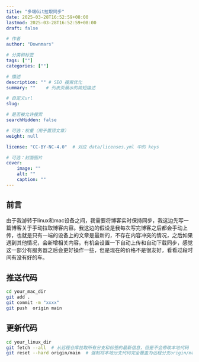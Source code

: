 ```yaml
---
title: "多端Git拉取同步"
date: 2025-03-28T16:52:59+08:00
lastmod: 2025-03-28T16:52:59+08:00
draft: false

# 作者
author: "Downmars"

# 分类和标签
tags: [""]
categories: [""]

# 描述
description: "" # SEO 搜索优化
summary: ""    # 列表页展示的简短描述

# 自定义url
slug:

# 是否被允许搜索
searchHidden: false

# 可选：权重（用于置顶文章）
weight: null

license: "CC-BY-NC-4.0"  # 对应 data/licenses.yml 中的 keys

# 可选：封面图片
cover:
    image: ""
    alt: ""
    caption: ""
---
```


## 前言  
由于我游转于linux和mac设备之间，我需要将博客实时保持同步，我这边先写一篇博客关于手动拉取博客内容。我这边的假设是我每次写完博客之后都会手动上传，也就是只有一端的设备上的文章是最新的，不存在内容冲突的情况，之后如果遇到其他情况，会新增相关内容。有机会设置一下自动上传和自动下载同步，感觉这一部分有服务器之后会更好操作一些，但是现在的价格不是很友好，看看过段时间有没有好的车。  

## 推送代码  
```bash  
cd your_mac_dir  
git add .  
git commit -m "xxxx"  
git push  origin main  
```

## 更新代码  
```bash  
cd your_linux_dir  
git fetch --all  # 从远程仓库拉取所有分支和标签的最新信息，但是不会修改本地代码
git reset --hard origin/main  # 强制将本地分支代码完全覆盖为远程分支origin/main上的代码状态
```
